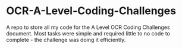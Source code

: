 # OCR-A-Level-Coding-Challenges
A repo to store all my code for the A Level OCR Coding Challenges document. Most tasks were simple and required little to no code to complete - the challenge was doing it efficiently.
